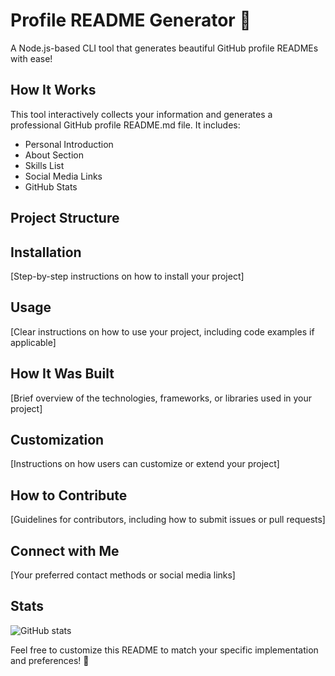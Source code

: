 # Profile README Generator 🚀

A Node.js-based CLI tool that generates beautiful GitHub profile READMEs with ease!

## How It Works

This tool interactively collects your information and generates a professional GitHub profile README.md file. It includes:
- Personal Introduction
- About Section
- Skills List
- Social Media Links
- GitHub Stats

## Project Structure

## Installation
[Step-by-step instructions on how to install your project]

## Usage
[Clear instructions on how to use your project, including code examples if applicable]

## How It Was Built
[Brief overview of the technologies, frameworks, or libraries used in your project]

## Customization
[Instructions on how users can customize or extend your project]

## How to Contribute
[Guidelines for contributors, including how to submit issues or pull requests]

## Connect with Me
[Your preferred contact methods or social media links]

## Stats
![GitHub stats](https://github-readme-stats.vercel.app/api?username=kararh&show_icons=true)

Feel free to customize this README to match your specific implementation and preferences! 🌟
